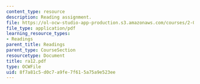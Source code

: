 ```yaml
---
content_type: resource
description: Reading assignment.
file: https://ol-ocw-studio-app-production.s3.amazonaws.com/courses/2-002-mechanics-and-materials-ii-spring-2004/8f7a81c5d0c7a9fe7f615a75a9e523ee_ra12.pdf
file_type: application/pdf
learning_resource_types:
- Readings
parent_title: Readings
parent_type: CourseSection
resourcetype: Document
title: ra12.pdf
type: OCWFile
uid: 8f7a81c5-d0c7-a9fe-7f61-5a75a9e523ee
---
```

